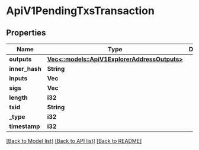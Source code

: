 # ApiV1PendingTxsTransaction

## Properties

Name | Type | Description | Notes
------------ | ------------- | ------------- | -------------
**outputs** | [**Vec<::models::ApiV1ExplorerAddressOutputs>**](_api_v1_explorer_address_outputs.md) |  | [optional] 
**inner_hash** | **String** |  | [optional] 
**inputs** | **Vec<String>** |  | [optional] 
**sigs** | **Vec<String>** |  | [optional] 
**length** | **i32** |  | [optional] 
**txid** | **String** |  | [optional] 
**_type** | **i32** |  | [optional] 
**timestamp** | **i32** |  | [optional] 

[[Back to Model list]](../README.md#documentation-for-models) [[Back to API list]](../README.md#documentation-for-api-endpoints) [[Back to README]](../README.md)


